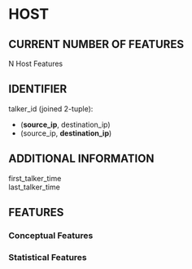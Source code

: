 # HOST
## CURRENT NUMBER OF FEATURES
N Host Features  

## IDENTIFIER
talker_id (joined 2-tuple):  
- (**source_ip**, destination_ip)  
- (source_ip, **destination_ip**)  

## ADDITIONAL INFORMATION
first_talker_time  
last_talker_time  

## FEATURES
### Conceptual Features

### Statistical Features

